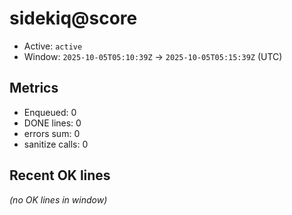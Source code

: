 # sidekiq@score

- Active: `active`
- Window: `2025-10-05T05:10:39Z` → `2025-10-05T05:15:39Z` (UTC)

## Metrics
- Enqueued: 0
- DONE lines: 0
- errors sum: 0
- sanitize calls: 0

## Recent OK lines
_(no OK lines in window)_
